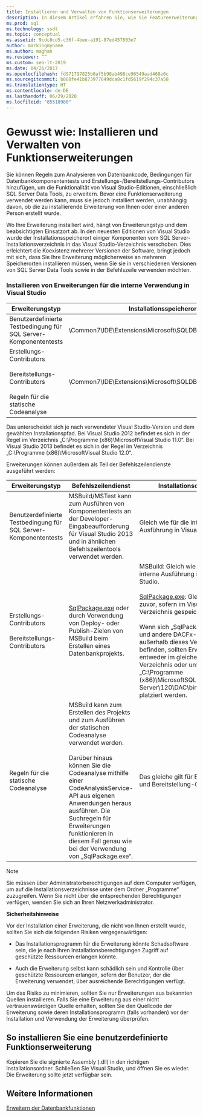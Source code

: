 ```yaml
---
title: Installieren und Verwalten von Funktionserweiterungen
description: In diesem Artikel erfahren Sie, wie Sie Featureerweiterungen installieren, um die Funktionalität von SQL Server Data Tools zu erweitern. Zudem wird erläutert, wo die verschiedenen Erweiterungstypen installiert werden.
ms.prod: sql
ms.technology: ssdt
ms.topic: conceptual
ms.assetid: 9cdc8cd5-c36f-4bee-a191-87ed457803e7
author: markingmyname
ms.author: maghan
ms.reviewer: “”
ms.custom: seo-lt-2019
ms.date: 04/26/2017
ms.openlocfilehash: fd971797825b0af5b98ab498ce96549aad468e0c
ms.sourcegitcommit: b860fe41b873977649dca8c1fd5619f294c37a58
ms.translationtype: HT
ms.contentlocale: de-DE
ms.lasthandoff: 06/29/2020
ms.locfileid: "85518980"
---
```

# <a name="how-to-install-and-manage-feature-extensions"></a>Gewusst wie: Installieren und Verwalten von Funktionserweiterungen

Sie können Regeln zum Analysieren von Datenbankcode, Bedingungen für Datenbankkomponententests und Erstellungs-/Bereitstellungs-Contributors hinzufügen, um die Funktionalität von Visual Studio-Editionen, einschließlich SQL Server Data Tools, zu erweitern. Bevor eine Funktionserweiterung verwendet werden kann, muss sie jedoch installiert werden, unabhängig davon, ob die zu installierende Erweiterung von Ihnen oder einer anderen Person erstellt wurde.  
  
Wo Ihre Erweiterung installiert wird, hängt von Erweiterungstyp und dem beabsichtigten Einsatzort ab. In den neuesten Editionen von Visual Studio wurde der Installationsspeicherort einiger Komponenten vom SQL Server-Installationsverzeichnis in das Visual Studio-Verzeichnis verschoben. Dies erleichtert die Koexistenz mehrerer Versionen der Software, bringt jedoch mit sich, dass Sie Ihre Erweiterung möglicherweise an mehreren Speicherorten installieren müssen, wenn Sie sie in verschiedenen Versionen von SQL Server Data Tools sowie in der Befehlszeile verwenden möchten.  
  
### <a name="installing-extensions-for-use-inside-visual-studio"></a>Installieren von Erweiterungen für die interne Verwendung in Visual Studio  
  
|Erweiterungstyp|Installationsspeicherort|  
|------------------|--------------------|  
|Benutzerdefinierte Testbedingung für SQL Server-Komponententests|<Visual Studio Install Dir>\Common7\IDE\Extensions\\Microsoft\SQLDB\TestConditions|  
|Erstellungs-Contributors<br /><br />Bereitstellungs-Contributors<br /><br />Regeln für die statische Codeanalyse|<Visual Studio Install Dir>\Common7\IDE\Extensions\\Microsoft\SQLDB\DAC\120\Extensions|  
  
Das <Visual Studio Install Dir> unterscheidet sich je nach verwendeter Visual Studio-Version und dem gewählten Installationspfad. Bei Visual Studio 2012 befindet es sich in der Regel im Verzeichnis „C:\Programme (x86)\\MicrosoftVisual Studio 11.0“. Bei Visual Studio 2013 befindet es sich in der Regel im Verzeichnis „C:\Programme (x86)\\MicrosoftVisual Studio 12.0“.  
  
Erweiterungen können außerdem als Teil der Befehlszeilendienste ausgeführt werden:  
  
|Erweiterungstyp|Befehlszeilendienst|Installationsordner|  
|------------------|------------------------|------------------|  
|Benutzerdefinierte Testbedingung für SQL Server-Komponententests|MSBuild/MSTest kann zum Ausführen von Komponententests an der Developer-Eingabeaufforderung für Visual Studio 2013 und in ähnlichen Befehlszeilentools verwendet werden.|Gleich wie für die interne Ausführung in Visual Studio.|  
|Erstellungs-Contributors<br /><br />Bereitstellungs-Contributors|[SqlPackage.exe](../tools/sqlpackage.md) oder durch Verwendung von Deploy- oder Publish-Zielen von MSBuild beim Erstellen eines Datenbankprojekts.|MSBuild: Gleich wie für die interne Ausführung in Visual Studio.<br /><br />[SqlPackage.exe](../tools/sqlpackage.md): Gleich wie zuvor, sofern im Visual Studio-Verzeichnis gespeichert.<br /><br />Wenn sich „SqlPackage.exe“ und andere DACFx-DLLs außerhalb dieses Verzeichnisses befinden, sollten Erweiterungen entweder im gleichen Verzeichnis oder unter „C:\Programme (x86)\\MicrosoftSQL Server\120\DAC\bin\Extensions“ platziert werden.|  
|Regeln für die statische Codeanalyse|MSBuild kann zum Erstellen des Projekts und zum Ausführen der statischen Codeanalyse verwendet werden.<br /><br />Darüber hinaus können Sie die Codeanalyse mithilfe einer CodeAnalysisService-API aus eigenen Anwendungen heraus ausführen. Die Suchregeln für Erweiterungen funktionieren in diesem Fall genau wie bei der Verwendung von „SqlPackage.exe“.|Das gleiche gilt für Erstellungs- und Bereitstellung-Contributors|  
  
> [!NOTE]  
> Sie müssen über Administratorberechtigungen auf dem Computer verfügen, um auf die Installationsverzeichnisse unter dem Ordner „Programme“ zuzugreifen. Wenn Sie nicht über die entsprechenden Berechtigungen verfügen, wenden Sie sich an Ihren Netzwerkadministrator.  
  
**Sicherheitshinweise**  
  
Vor der Installation einer Erweiterung, die nicht von Ihnen erstellt wurde, sollten Sie sich die folgenden Risiken vergegenwärtigen:  
  
-   Das Installationsprogramm für die Erweiterung könnte Schadsoftware sein, die je nach Ihren Installationsberechtigungen Zugriff auf geschützte Ressourcen erlangen könnte.  
  
-   Auch die Erweiterung selbst kann schädlich sein und Kontrolle über geschützte Ressourcen erlangen, sofern der Benutzer, der die Erweiterung verwendet, über ausreichende Berechtigungen verfügt.  
  
Um das Risiko zu minimieren, sollten Sie nur Erweiterungen aus bekannten Quellen installieren. Falls Sie eine Erweiterung aus einer nicht vertrauenswürdigen Quelle erhalten, sollten Sie den Quellcode der Erweiterung sowie deren Installationsprogramm (falls vorhanden) vor der Installation und Verwendung der Erweiterung überprüfen.  
  
## <a name="to-install-a-custom-feature-extension"></a>So installieren Sie eine benutzerdefinierte Funktionserweiterung  
Kopieren Sie die signierte Assembly (.dll) in den richtigen Installationsordner. Schließen Sie Visual Studio, und öffnen Sie es wieder. Die Erweiterung sollte jetzt verfügbar sein.  
  
## <a name="see-also"></a>Weitere Informationen  
[Erweitern der Datenbankfunktionen](../ssdt/extending-the-database-features.md)  
  
